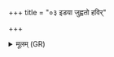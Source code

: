 +++
title = "०३ इडया जुह्वतो हविर्"

+++
<details><summary>मूलम् (GR)</summary>

इडया जुह्वतो हविर्  
देवान् घृतवता यजे ।  
गृहान् अलुभ्यतो वयं  
दृषदोमोप गोमतः ॥
</details>